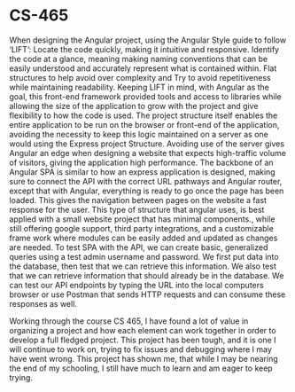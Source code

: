 # CS-465


When designing the Angular project, using the Angular Style guide to follow ‘LIFT’: Locate the code quickly, making it intuitive and responsive. Identify the code at a glance, meaning making naming conventions that can be easily understood and accurately represent what is contained within. Flat structures to help avoid over complexity and Try to avoid repetitiveness while maintaining readability. Keeping LIFT in mind, with Angular as the goal, this front-end framework provided tools and access to libraries while allowing the size of the application to grow with the project and give flexibility to how the code is used. 
The project structure itself enables the entire application to be run on the browser or front-end of the application, avoiding the necessity to keep this logic maintained on a server as one would using the Express project Structure. Avoiding use of the server gives Angular an edge when designing a website that expects high-traffic volume of visitors, giving the application high performance. 
The backbone of an Angular SPA is similar to how an express application is designed, making sure to connect the API with the correct URL pathways and Angular router, except that with Angular, everything is ready to go once the page has been loaded. This gives the navigation between pages on the website a fast response for the user. This type of structure that angular uses, is best applied with a small website project that has minimal components., while still offering google support, third party integrations, and a customizable frame work where modules can be easily added and updated as changes are needed.
To test SPA with the API, we can create basic, generalized queries using a test admin username and password. We first put data into the database, then test that we can retrieve this information. We also test that we can retrieve information that should already be in the database. We can test our API endpoints by typing the URL into the local computers browser or use Postman that sends HTTP requests and can consume these responses as well.

Working through the course CS 465, I have found a lot of value in organizing a project and how each element can work together in order to develop a full fledged project. This project has been tough, and it is one I will continue to work on, trying to fix issues and debugging where I may have went wrong. This project has shown me, that while I may be nearing the end of my schooling, I still have much to learn and am eager to keep trying.
